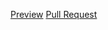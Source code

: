 [Preview](https://taraseman.github.io/NewRep/)
[Pull Request](https://github.com/taraseman/NewRep/pull/1)